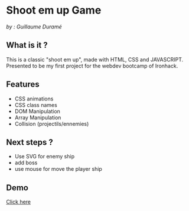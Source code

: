 # Shoot em up Game
_by : Guillaume Duramé_

## What is it ?
This is a classic "shoot em up", made with HTML, CSS and JAVASCRIPT. Presented to be my first project for the webdev bootcamp of Ironhack.

## Features
- CSS animations
- CSS class names
- DOM Manipulation
- Array Manipulation
- Collision (projectils/ennemies)

## Next steps ? 
- Use SVG for enemy ship
- add boss
- use mouse for move the player ship

## Demo 
[Click here](https://guillaumedurame.github.io/shoot-em-up-ironhach/)
